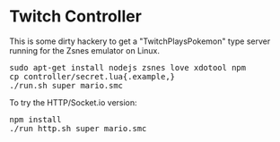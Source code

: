 <h1>Twitch Controller</h1>

This is some dirty hackery to get a "TwitchPlaysPokemon" type server running for the Zsnes emulator on Linux.

<pre>
sudo apt-get install nodejs zsnes love xdotool npm
cp controller/secret.lua{.example,}
./run.sh super_mario.smc
</pre>

To try the HTTP/Socket.io version:

<pre>
npm install
./run_http.sh super_mario.smc
</pre>
